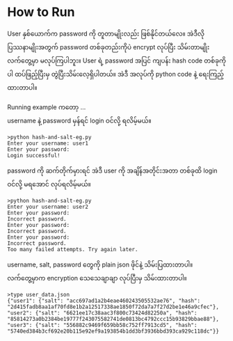 # How to Run

User နှစ်ယောက်က password ကို တူတာမျိုးလည်း ဖြစ်နိုင်တယ်လေ။ အဲဒီလို ပြဿနာမျိုးအတွက် password တစ်ခုတည်းကိုပဲ encrypt လုပ်ပြီး သိမ်းတာမျိုး လက်တွေ့မှာ မလုပ်ကြပါဘူး။ User ရဲ့ password အပြင် ကျပန်း hash code တစ်ခုကိုပါ ထပ်ဖြည့်ပြီးမှ တွဲပြီးသိမ်းလေ့ရှိပါတယ်။ အဲဒီ အလုပ်ကို python code နဲ့ ရေးကြည့်ထားတာပါ။  

Running example ကတော့ ...  
username နဲ့ password မှန်ရင် login ဝင်လို့ ရလိမ့်မယ်။  

```
>python hash-and-salt-eg.py
Enter your username: user1
Enter your password:
Login successful!
```

password ကို ဆက်တိုက်မှားရင် အဲဒီ user ကို အချိန်အတိုင်းအတာ တစ်ခုထိ login ဝင်လို့ မရအောင် လုပ်ရလိမ့်မယ်။  

```
>python hash-and-salt-eg.py
Enter your username: user2
Enter your password:
Incorrect password.
Enter your password:
Incorrect password.
Enter your password:
Incorrect password.
Too many failed attempts. Try again later.
```

username, salt, password တွေကို plain json ဖိုင်နဲ့ သိမ်းပြထားတာပါ။  
လက်တွေ့မှာက encryption သေသေချာချာ လုပ်ပြီးမှ သိမ်းထားတာပါ။  

```
>type user_data.json
{"user1": {"salt": "acc697ad1a2b4eae460243505532ae76", "hash": "2d415fadb8aa1af70fd8e1b2a12517338ae1850f72da7a7f27d2be1e46a9cfec"}, "user2": {"salt": "6621ee17c38aac3f800c73424d82250a", "hash": "85814273a0b2384be19777f243075582741de0813bc4792ccc15b93829bbae88"}, "user3": {"salt": "556882c9469f659bb58c752ff7913cd5", "hash": "5740ed384b3cf692e20b115e92ef9a193854b1dd3bf3936bbd393ca929c118dc"}}
```
